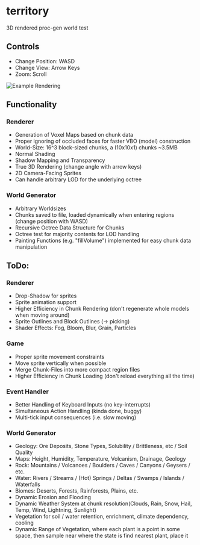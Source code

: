 # territory
3D rendered proc-gen world test

## Controls
- Change Position: WASD
- Change View: Arrow Keys
- Zoom: Scroll

![Example Rendering](https://github.com/weigert/territory/blob/master/territory.png)

## Functionality
### Renderer
- Generation of Voxel Maps based on chunk data
- Proper ignoring of occluded faces for faster VBO (model) construction
- World-Size: 16^3 block-sized chunks, a (10x10x1) chunks ~3.5MB
- Normal Shading
- Shadow Mapping and Transparency
- True 3D Rendering (change angle with arrow keys)
- 2D Camera-Facing Sprites
- Can handle arbitrary LOD for the underlying octree

### World Generator
- Arbitrary Worldsizes
- Chunks saved to file, loaded dynamically when entering regions (change position with WASD)
- Recursive Octree Data Structure for Chunks
- Octree test for majority contents for LOD handling
- Painting Functions (e.g. "fillVolume") implemented for easy chunk data manipulation

## ToDo:
### Renderer
- Drop-Shadow for sprites
- Sprite animation support
- Higher Efficiency in Chunk Rendering (don't regenerate whole models when moving around)
- Sprite Outlines and Block Outlines (-> picking)
- Shader Effects: Fog, Bloom, Blur, Grain, Particles

### Game
- Proper sprite movement constraints
- Move sprite vertically when possible
- Merge Chunk-Files into more compact region files
- Higher Efficiency in Chunk Loading (don't reload everything all the time)

### Event Handler
- Better Handling of Keyboard Inputs (no key-interrupts)
- Simultaneous Action Handling (kinda done, buggy)
- Multi-tick input consequences (i.e. slow moving)

### World Generator
- Geology: Ore Deposits, Stone Types, Solubility / Brittleness, etc / Soil Quality
- Maps: Height, Humidity, Temperature, Volcanism, Drainage, Geology
- Rock: Mountains / Volcanoes / Boulders / Caves / Canyons / Geysers / etc.
- Water: Rivers / Streams / (Hot) Springs / Deltas / Swamps / Islands / Waterfalls
- Biomes: Deserts, Forests, Rainforests, Plains, etc.
- Dynamic Erosion and Flooding
- Dynamic Weather System at chunk resolution(Clouds, Rain, Snow, Hail, Temp, Wind, Lightning, Sunlight)
- Vegetation for soil / water retention, enrichment, climate dependency, cooling
- Dynamic Range of Vegetation, where each plant is a point in some space, then sample near where the state is find nearest plant, place it
